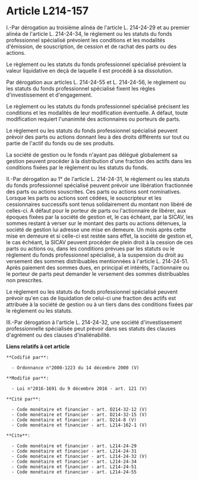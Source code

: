 # Article L214-157

I.-Par dérogation au troisième alinéa de l'article L. 214-24-29 et au premier alinéa de l'article L. 214-24-34, le règlement
ou les statuts du fonds professionnel spécialisé prévoient les conditions et les modalités d'émission, de souscription, de
cession et de rachat des parts ou des actions. 

Le règlement ou les statuts du fonds professionnel spécialisé prévoient la valeur liquidative en deçà de laquelle il est
procédé à sa dissolution. 

Par dérogation aux articles L. 214-24-55 et L. 214-24-56, le règlement ou les statuts du fonds professionnel spécialisé
fixent les règles d'investissement et d'engagement. 

Le règlement ou les statuts du fonds professionnel spécialisé précisent les conditions et les modalités de leur modification
éventuelle. A défaut, toute modification requiert l'unanimité des actionnaires ou porteurs de parts. 

Le règlement ou les statuts du fonds professionnel spécialisé peuvent prévoir des parts ou actions donnant lieu à des droits
différents sur tout ou partie de l'actif du fonds ou de ses produits. 

La société de gestion ou le fonds n'ayant pas délégué globalement sa gestion peuvent procéder à la distribution d'une
fraction des actifs dans les conditions fixées par le règlement ou les statuts du fonds. 

II.-Par dérogation au 1° de l'article L. 214-24-31, le règlement ou les statuts du fonds professionnel spécialisé peuvent
prévoir une libération fractionnée des parts ou actions souscrites. Ces parts ou actions sont nominatives. Lorsque les parts
ou actions sont cédées, le souscripteur et les cessionnaires successifs sont tenus solidairement du montant non libéré de
celles-ci. A défaut pour le porteur de parts ou l'actionnaire de libérer, aux époques fixées par la société de gestion et, le
cas échéant, par la SICAV, les sommes restant à verser sur le montant des parts ou actions détenues, la société de gestion
lui adresse une mise en demeure. Un mois après cette mise en demeure et si celle-ci est restée sans effet, la société de
gestion et, le cas échéant, la SICAV peuvent procéder de plein droit à la cession de ces parts ou actions ou, dans les
conditions prévues par les statuts ou le règlement du fonds professionnel spécialisé, à la suspension du droit au versement
des sommes distribuables mentionnées à l'article L. 214-24-51. Après paiement des sommes dues, en principal et intérêts,
l'actionnaire ou le porteur de parts peut demander le versement des sommes distribuables non prescrites. 

Le règlement ou les statuts du fonds professionnel spécialisé peuvent prévoir qu'en cas de liquidation de celui-ci une
fraction des actifs est attribuée à la société de gestion ou à un tiers dans des conditions fixées par le règlement ou les
statuts. 

III.-Par dérogation à l'article L. 214-24-32, une société d'investissement professionnelle spécialisée peut prévoir dans ses
statuts des clauses d'agrément ou des clauses d'inaliénabilité.

**Liens relatifs à cet article**

	**Codifié par**:

	  - Ordonnance n°2000-1223 du 14 décembre 2000 (V)

	**Modifié par**:

	  - Loi n°2016-1691 du 9 décembre 2016 - art. 121 (V)

	**Cité par**:

	  - Code monétaire et financier - art. D214-32-12 (V)
	  - Code monétaire et financier - art. D214-32-15 (V)
	  - Code monétaire et financier - art. D214-8 (V)
	  - Code monétaire et financier - art. L214-162-1 (V)

	**Cite**:

	  - Code monétaire et financier - art. L214-24-29
	  - Code monétaire et financier - art. L214-24-31
	  - Code monétaire et financier - art. L214-24-32 (V)
	  - Code monétaire et financier - art. L214-24-34
	  - Code monétaire et financier - art. L214-24-51
	  - Code monétaire et financier - art. L214-24-55
